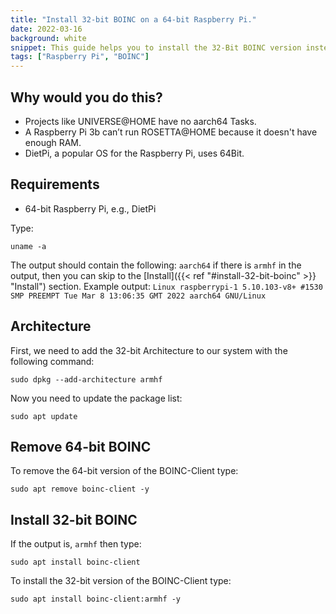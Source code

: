 ```yaml
---
title: "Install 32-bit BOINC on a 64-bit Raspberry Pi."
date: 2022-03-16
background: white
snippet: This guide helps you to install the 32-Bit BOINC version instead of the 64-Bit one.
tags: ["Raspberry Pi", "BOINC"]
---
```

## Why would you do this?

- Projects like UNIVERSE@HOME have no aarch64 Tasks.
- A Raspberry Pi 3b can’t run ROSETTA@HOME because it doesn't have enough RAM.
- DietPi, a popular OS for the Raspberry Pi, uses 64Bit.

## Requirements

- 64-bit Raspberry Pi, e.g., DietPi

Type:

```Shell
uname -a
``` 
The output should contain the following: ```aarch64``` if there is ```armhf``` in the output, then you can skip to the 
[Install]({{< ref "#install-32-bit-boinc" >}} "Install") section.
Example output: ```Linux raspberrypi-1 5.10.103-v8+ #1530 SMP PREEMPT Tue Mar 8 13:06:35 GMT 2022 aarch64 GNU/Linux```

## Architecture

First, we need to add the 32-bit Architecture to our system with the following command:

```Shell
sudo dpkg --add-architecture armhf
```

Now you need to update the package list:

```Shell
sudo apt update
```


## Remove 64-bit BOINC

To remove the 64-bit version of the BOINC-Client type:

```Shell
sudo apt remove boinc-client -y
```

## Install 32-bit BOINC

If the output  is, ```armhf``` then type:

```Shell
sudo apt install boinc-client
```

To install the 32-bit version of the BOINC-Client type:

```Shell
sudo apt install boinc-client:armhf -y
```